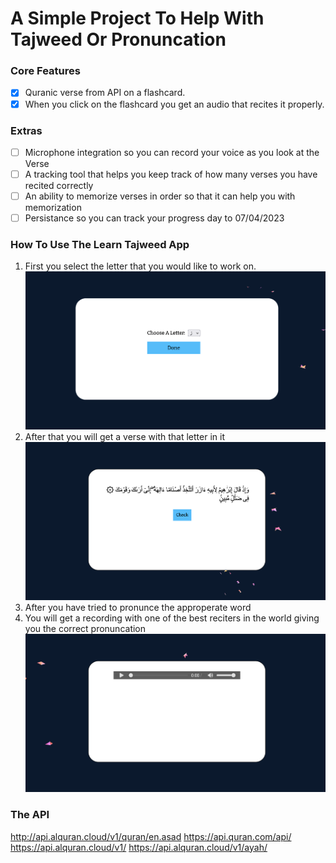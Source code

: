 # A Simple Project To Help With Tajweed Or Pronuncation

### Core Features
- [x] Quranic verse from API on a flashcard.
- [x] When you click on the flashcard you get an audio that recites it properly. 

### Extras
- [ ] Microphone integration so you can record your voice as you look at the Verse 
- [ ] A tracking tool that helps you keep track of how many verses you have recited correctly 
- [ ] An ability to memorize verses in order so that it can help you with memorization 
- [ ] Persistance so you can track your progress day to 07/04/2023 

### How To Use The Learn Tajweed App
1. First you select the letter that you would like to work on. ![Image One](https://github.com/ailmSeeker/project1/blob/main/images/1.png)
2. After that you will get a verse with that letter in it ![Image Two](https://github.com/ailmSeeker/project1/blob/main/images/2.png)
3. After you have tried to pronunce the approperate word 
4. You will get a recording with one of the best reciters in the world giving you the correct pronuncation ![Image Three](https://github.com/ailmSeeker/project1/blob/main/images/3.png)
   
### The API
http://api.alquran.cloud/v1/quran/en.asad
https://api.quran.com/api/
https://api.alquran.cloud/v1/
https://api.alquran.cloud/v1/ayah/
